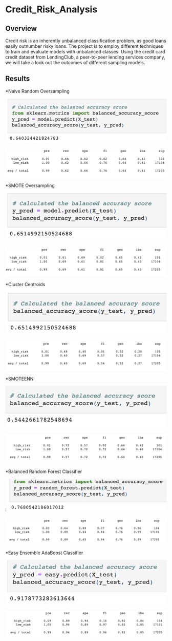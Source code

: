 # Credit_Risk_Analysis

## Overview

Credit risk is an inherently unbalanced classification problem, as good loans easily outnumber risky loans.  The project is to employ different techniques to train and evaluate models with unbalanced classes.  Using the credit card credit dataset from LendingClub, a peer-to-peer lending services company, we will take a look out the outcomes of different sampling models.

## Results

*Naive Random Oversampling

![This is an image](https://github.com/paveenB/Credit_Risk_Analysis/blob/main/RandomOverSamp1.png)

![This is an image](https://github.com/paveenB/Credit_Risk_Analysis/blob/main/RandomOverSamp2.png)

*SMOTE Oversampling

![This is an image](https://github.com/paveenB/Credit_Risk_Analysis/blob/main/SMOTEOverSamp1.png)

![This is an image](https://github.com/paveenB/Credit_Risk_Analysis/blob/main/SMOTEOverSamp2.png)

*Cluster Centroids

![This is an image](https://github.com/paveenB/Credit_Risk_Analysis/blob/main/UnderSamp1.png)

![This is an image](https://github.com/paveenB/Credit_Risk_Analysis/blob/main/UnderSamp2.png)

*SMOTEENN

![This is an image](https://github.com/paveenB/Credit_Risk_Analysis/blob/main/CombSamp2.png)

![This is an image](https://github.com/paveenB/Credit_Risk_Analysis/blob/main/CombSamp1.png)

*Balanced Random Forest Classifier

![This is an image](https://github.com/paveenB/Credit_Risk_Analysis/blob/main/BalanceRandFor1.png)

![This is an image](https://github.com/paveenB/Credit_Risk_Analysis/blob/main/BalanceRandFor2.png)

*Easy Ensemble AdaBoost Classifier

![This is an image](https://github.com/paveenB/Credit_Risk_Analysis/blob/main/EasyEnClass1.png)

![This is an image](https://github.com/paveenB/Credit_Risk_Analysis/blob/main/EasyEnClass2.png)







